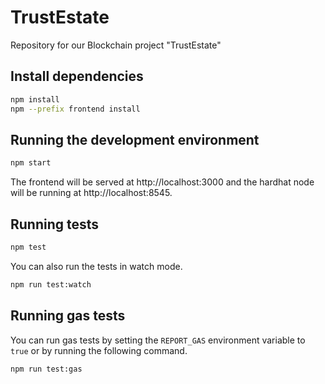 # TrustEstate
Repository for our Blockchain project "TrustEstate"

## Install dependencies

```bash
npm install
npm --prefix frontend install
```

## Running the development environment

```bash
npm start
```

The frontend will be served at http://localhost:3000 and the hardhat node will be running at http://localhost:8545.

## Running tests

```bash
npm test
```

You can also run the tests in watch mode.

```bash
npm run test:watch
```

## Running gas tests

You can run gas tests by setting the `REPORT_GAS` environment variable to `true` or by running the following command.

```bash
npm run test:gas
```


